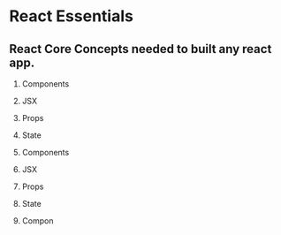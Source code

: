 # React Essentials

## React Core Concepts needed to built any react app.

1. Components 
2. JSX
3. Props
4. State

1. Components 
2. JSX
4. Props
3. State

1. Compon